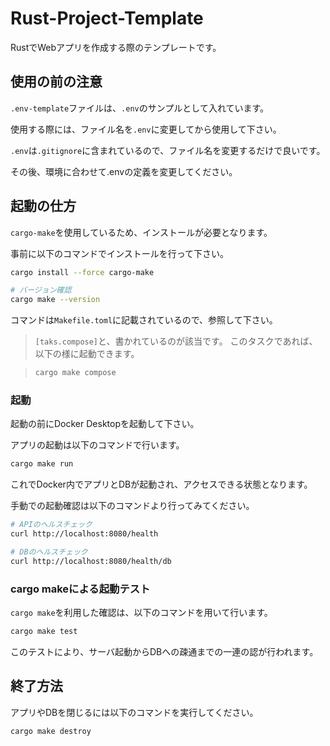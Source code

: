 # Rust-Project-Template

RustでWebアプリを作成する際のテンプレートです。

## 使用の前の注意

`.env-template`ファイルは、`.env`のサンプルとして入れています。

使用する際には、ファイル名を`.env`に変更してから使用して下さい。

`.env`は`.gitignore`に含まれているので、ファイル名を変更するだけで良いです。

その後、環境に合わせて.envの定義を変更してください。

## 起動の仕方

`cargo-make`を使用しているため、インストールが必要となります。

事前に以下のコマンドでインストールを行って下さい。

```sh
cargo install --force cargo-make

# バージョン確認
cargo make --version
```

コマンドは`Makefile.toml`に記載されているので、参照して下さい。

> `[taks.compose]`と、書かれているのが該当です。
> このタスクであれば、以下の様に起動できます。

> ```sh
> cargo make compose
> ```

### 起動

起動の前にDocker Desktopを起動して下さい。

アプリの起動は以下のコマンドで行います。

```sh
cargo make run
```

これでDocker内でアプリとDBが起動され、アクセスできる状態となります。

手動での起動確認は以下のコマンドより行ってみてください。

```sh
# APIのヘルスチェック
curl http://localhost:8080/health

# DBのヘルスチェック
curl http://localhost:8080/health/db
```

### cargo makeによる起動テスト

`cargo make`を利用した確認は、以下のコマンドを用いて行います。

```sh
cargo make test
```

このテストにより、サーバ起動からDBへの疎通までの一連の認が行われます。

## 終了方法

アプリやDBを閉じるには以下のコマンドを実行してください。

```sh
cargo make destroy
```
